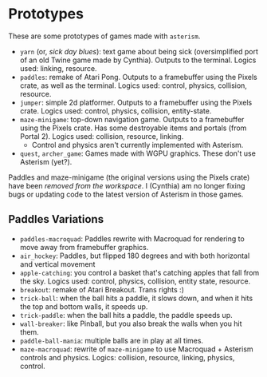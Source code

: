 # Prototypes

These are some prototypes of games made with `asterism`.

- `yarn` (or, _sick day blues_): text game about being sick (oversimplified port of an old Twine game made by Cynthia). Outputs to the terminal. Logics used: linking, resource.
- `paddles`: remake of Atari Pong. Outputs to a framebuffer using the Pixels crate, as well as the terminal. Logics used: control, physics, collision, resource.
- `jumper`: simple 2d platformer. Outputs to a framebuffer using the Pixels crate. Logics used: control, physics, collision, entity-state.
- `maze-minigame`: top-down navigation game. Outputs to a framebuffer using the Pixels crate. Has some destroyable items and portals (from Portal 2). Logics used: collision, resource, linking.
    - Control and physics aren't currently implemented with Asterism.
- `quest`, `archer_game`: Games made with WGPU graphics. These don't use Asterism (yet?).

Paddles and maze-minigame (the original versions using the Pixels crate) have been _removed from the workspace_. I (Cynthia) am no longer fixing bugs or updating code to the latest version of Asterism in those games.

<!-- some of the text here for earlier prototypes is originally from a writeup for a demo from Summer 2020, by Cynthia Li and Julie Ye: https://pom-itb-gitlab01.campus.pomona.edu/cxla2018/asterism-demo. -->

## Paddles Variations
- `paddles-macroquad`: Paddles rewrite with Macroquad for rendering to move away from framebuffer graphics.
- `air_hockey`: Paddles, but flipped 180 degrees and with both horizontal and vertical movement
- `apple-catching`: you control a basket that's catching apples that fall from the sky. Logics used: control, physics, collision, entity state, resource.
- `breakout`: remake of Atari Breakout. Trans rights :)
- `trick-ball`: when the ball hits a paddle, it slows down, and when it hits the top and bottom walls, it speeds up.
- `trick-paddle`: when the ball hits a paddle, the paddle speeds up.
- `wall-breaker`: like Pinball, but you also break the walls when you hit them.
- `paddle-ball-mania`: multiple balls are in play at all times.
- `maze-macroquad`: rewrite of `maze-minigame` to use Macroquad + Asterism controls and physics. Logics: collision, resource, linking, physics, control.

